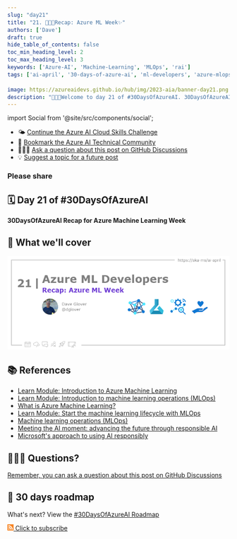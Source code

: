 ```yaml
---
slug: "day21"
title: "21. 🧑🏽‍🔬Recap: Azure ML Week✨"
authors: ['Dave']
draft: true
hide_table_of_contents: false
toc_min_heading_level: 2
toc_max_heading_level: 3
keywords: ['Azure-AI', 'Machine-Learning', 'MLOps', 'rai']
tags: ['ai-april', '30-days-of-azure-ai', 'ml-developers', 'azure-mlops']

image: https://azureaidevs.github.io/hub/img/2023-aia/banner-day21.png
description: "🧑🏽‍🔬Welcome to day 21 of #30DaysOfAzureAI. 30DaysOfAzureAI Recap for Azure Machine Learning Week https://azureaidevs.github.io/hub/2023-aia/day21"
---
```


import Social from '@site/src/components/social';

<head>

  <link rel="canonical"  href="https://azureaidevs.github.io/hub/2023-aia/day21"  />

</head>


- 🌤️ [Continue the Azure AI Cloud Skills Challenge](https://aka.ms/30-days-of-azure-ai-challenge)
- 🏫 [Bookmark the Azure AI Technical Community](https://techcommunity.microsoft.com/t5/artificial-intelligence-and/ct-p/AI)
- 🙋🏾‍♂️ [Ask a question about this post on GitHub Discussions](https://github.com/AzureAiDevs/hub/discussions/categories/21-recap-azure-ml-week✨)
- 💡 [Suggest a topic for a future post](https://github.com/AzureAiDevs/hub/discussions/categories/call-for-content)

### Please share

<Social
    page_url="https://azureaidevs.github.io/hub/2023-aia/day21"
    image_url="https://azureaidevs.github.io/hub/img/2023-aia/banner-day21.png"
    title="Recap: Azure ML Week✨"
    description= "🧑🏽‍🔬Welcome to day 21 of #30DaysOfAzureAI. 30DaysOfAzureAI Recap for Azure Machine Learning Week"
    hashtags="AzureAiDevs,AI"
    hashtag="#30DaysOfAzureAi"
/>

## 🗓️ Day 21 of #30DaysOfAzureAI

<!-- README
The following description is also used for the tweet. So it should be action oriented and grab attention 
If you update the description, please update the description: in the frontmatter as well.
-->

**30DaysOfAzureAI Recap for Azure Machine Learning Week**

<!-- README
The following is the intro to the post. It should be a short teaser for the post.
-->



## 🎯 What we'll cover

<!-- README
The following list is the main points of the post. There should be 3-4 main points.
 -->




<!-- 
- Main point 1
- Main point 2
- Main point 3 
- Main point 4
-->

![Image banner for day 21](./../../static/img/2023-aia/banner-day21.png)

<!-- README
Add or update a list relevant references here. These could be links to other blog posts, Microsoft Learn Module, videos, or other resources.
-->



## 📚 References

- [Learn Module: Introduction to Azure Machine Learning](https://learn.microsoft.com/training/modules/intro-to-azure-ml?WT.mc_id=aiml-89446-dglover)
- [Learn Module: Introduction to machine learning operations (MLOps)](https://learn.microsoft.com/training/paths/introduction-machine-learn-operations?WT.mc_id=aiml-89446-dglover)
- [What is Azure Machine Learning?](https://learn.microsoft.com/azure/machine-learning/overview-what-is-azure-machine-learning?WT.mc_id=aiml-89446-dglover)
- [Learn Module: Start the machine learning lifecycle with MLOps](https://learn.microsoft.com/training/modules/start-ml-lifecycle-mlops?WT.mc_id=aiml-89446-dglover)
- [Machine learning operations (MLOps)](https://azure.microsoft.com/products/machine-learning/mlops/#features?WT.mc_id=aiml-89446-dglover)
- [Meeting the AI moment: advancing the future through responsible AI](https://blogs.microsoft.com/on-the-issues/2023/02/02/responsible-ai-chatgpt-artificial-intelligence?WT.mc_id=aiml-89446-dglover)
- [Microsoft's approach to using AI responsibly](https://news.microsoft.com/source/features/ai/microsoft-approach-to-ai/#using-ai-responsibly?WT.mc_id=aiml-89446-dglover)


<!-- README
The following is the body of the post. It should be an overview of the post that you are referencing.
See the Learn More section, if you supplied a canonical link, then will be displayed here.
-->






## 🙋🏾‍♂️ Questions?

[Remember, you can ask a question about this post on GitHub Discussions](https://github.com/AzureAiDevs/hub/discussions/categories/21-recap-azure-ml-week✨)

## 📍 30 days roadmap

What's next? View the [#30DaysOfAzureAI Roadmap](/hub/roadmap/30days)

[![](./../../static/img/2023-aia/rss.png) Click to subscribe](https://azureaidevs.github.io/hub/2023-aia/rss.xml)